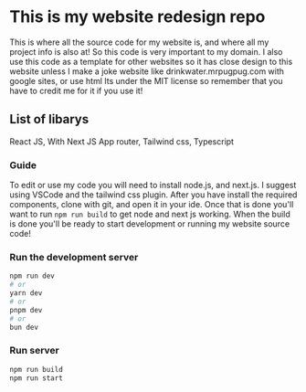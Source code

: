# This is my website redesign repo
This is where all the source code for my website is, and where all my project info is also at! So this code is very important to my domain.
I also use this code as a template for other websites so it has close design to this website unless I make a joke website like drinkwater.mrpugpug.com with google sites, or use html
Its under the MIT license so remember that you have to credit me for it if you use it!

## List of libarys
React JS, With Next JS App router,
Tailwind css,
Typescript

### Guide
To edit or use my code you will need to install node.js, and next.js. 
I suggest using VSCode and the tailwind css plugin.
After you have install the required components, clone with git, and open it in your ide.
Once that is done you'll want to run ```npm run build``` to get node and next js working. 
When the build is done you'll be ready to start development or running my website source code!

### Run the development server

```bash
npm run dev
# or
yarn dev
# or
pnpm dev
# or
bun dev
```

### Run server

```bash
npm run build
npm run start
```
